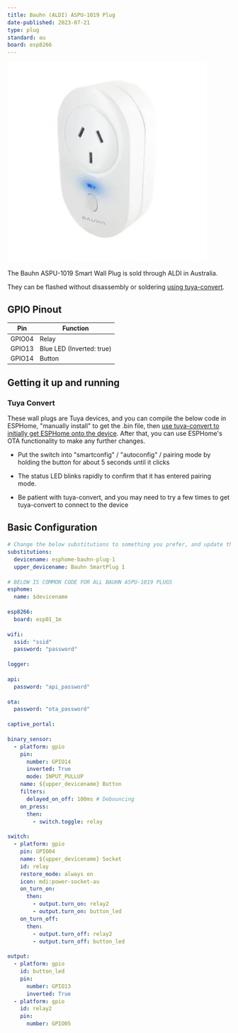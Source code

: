 ```yaml
---
title: Bauhn (ALDI) ASPU-1019 Plug
date-published: 2023-07-21
type: plug
standard: au
board: esp8266
---
```


![Bauhn ASPU-1019](bauhn_ASPU-1019.webp "Photo of the Smart Plug")

The Bauhn ASPU-1019 Smart Wall Plug is sold through ALDI in Australia.

They can be flashed without disassembly or soldering [using tuya-convert](#tuya-convert).

## GPIO Pinout

| Pin    | Function                  |
| ------ | ------------------------- |
| GPIO04 | Relay                     |
| GPIO13 | Blue LED (Inverted: true) |
| GPIO14 | Button                    |

## Getting it up and running

### Tuya Convert

These wall plugs are Tuya devices, and you can compile the below code in ESPHome, "manually install" to get the .bin file, then [use tuya-convert to initially get ESPHome onto the device](/guides/tuya-convert/). After that, you can use ESPHome's OTA functionality to make any further changes.

- Put the switch into "smartconfig" / "autoconfig" / pairing mode by holding the button for about 5 seconds until it clicks
- The status LED blinks rapidly to confirm that it has entered pairing mode.

- Be patient with tuya-convert, and you may need to try a few times to get tuya-convert to connect to the device

## Basic Configuration

```yaml
# Change the below substitutions to something you prefer, and update the number for each new device you create
substitutions:
  devicename: esphome-bauhn-plug-1
  upper_devicename: Bauhn SmartPlug 1

# BELOW IS COMMON CODE FOR ALL BAUHN ASPU-1019 PLUGS
esphome:
  name: $devicename

esp8266:
  board: esp01_1m

wifi:
  ssid: "ssid"
  password: "password"

logger:

api:
  password: "api_password"

ota:
  password: "ota_password"

captive_portal:

binary_sensor:
  - platform: gpio
    pin:
      number: GPIO14
      inverted: True
      mode: INPUT_PULLUP
    name: ${upper_devicename} Button
    filters:
      delayed_on_off: 100ms # Debouncing
    on_press:
      then:
        - switch.toggle: relay

switch:
  - platform: gpio
    pin: GPIO04
    name: ${upper_devicename} Socket
    id: relay
    restore_mode: always on
    icon: mdi:power-socket-au
    on_turn_on:
      then:
        - output.turn_on: relay2
        - output.turn_on: button_led
    on_turn_off:
      then:
        - output.turn_off: relay2
        - output.turn_off: button_led

output:
  - platform: gpio
    id: button_led
    pin:
      number: GPIO13
      inverted: True
  - platform: gpio
    id: relay2
    pin:
      number: GPIO05
```
